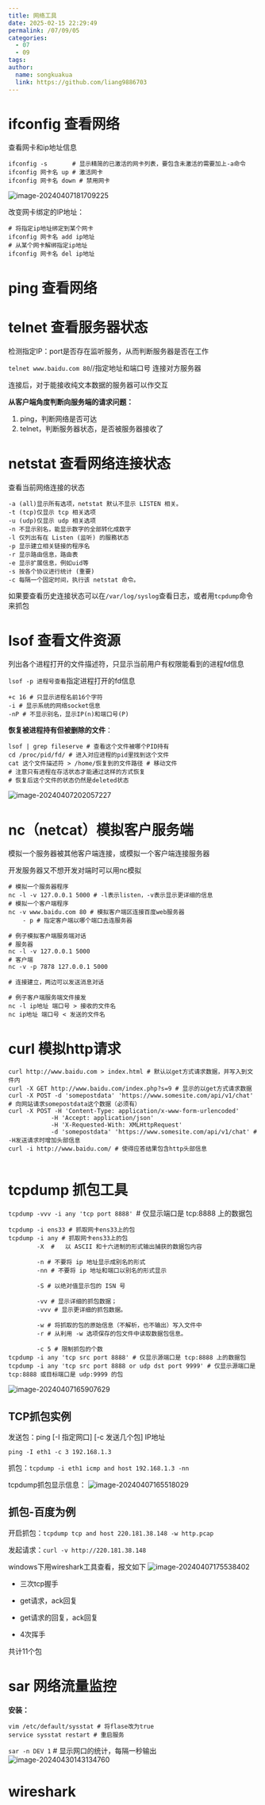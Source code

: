 ```yaml
---
title: 网络工具
date: 2025-02-15 22:29:49
permalink: /07/09/05
categories: 
  - 07
  - 09
tags: 
author:
  name: songkuakua
  link: https://github.com/liang9886703
---
```

# ifconfig 查看网络

查看网卡和ip地址信息

```shell
ifconfig -s       # 显示精简的已激活的网卡列表，要包含未激活的需要加上-a命令
ifconfig 网卡名 up # 激活网卡
ifconfig 网卡名 down # 禁用网卡
```
![image-20240407181709225](./pic58.png)

改变网卡绑定的IP地址：

```shell
# 将指定ip地址绑定到某个网卡
ifconfig 网卡名 add ip地址
# 从某个网卡解绑指定ip地址
ifconfig 网卡名 del ip地址
```

# ping 查看网络

# telnet 查看服务器状态

检测指定IP：port是否存在监听服务，从而判断服务器是否在工作

`telnet www.baidu.com 80`//指定地址和端口号  连接对方服务器

连接后，对于能接收纯文本数据的服务器可以作交互

**从客户端角度判断向服务端的请求问题：**

1. ping，判断网络是否可达
2. telnet，判断服务器状态，是否被服务器接收了

# netstat 查看网络连接状态

查看当前网络连接的状态

```shell
-a (all)显示所有选项，netstat 默认不显示 LISTEN 相关。
-t (tcp)仅显示 tcp 相关选项
-u (udp)仅显示 udp 相关选项
-n 不显示别名，能显示数字的全部转化成数字
-l 仅列出有在 Listen (监听) 的服務状态
-p 显示建立相关链接的程序名
-r 显示路由信息，路由表
-e 显示扩展信息，例如uid等
-s 按各个协议进行统计 (重要)
-c 每隔一个固定时间，执行该 netstat 命令。
```

如果要查看历史连接状态可以在`/var/log/syslog`查看日志，或者用`tcpdump`命令来抓包

# lsof 查看文件资源

列出各个进程打开的文件描述符，只显示当前用户有权限能看到的进程fd信息

`lsof -p 进程号查看`指定进程打开的fd信息

```shell
+c 16 # 只显示进程名前16个字符
-i # 显示系统的网络socket信息
-nP # 不显示别名，显示IP(n)和端口号(P)
```

**恢复被进程持有但被删除的文件**：

```shell
lsof | grep fileserve # 查看这个文件被哪个PID持有
cd /proc/pid/fd/ # 进入对应进程的pid里找到这个文件
cat 这个文件描述符 > /home/恢复到的文件路径 # 移动文件
# 注意只有进程在存活状态才能通过这样的方式恢复
# 恢复后这个文件的状态仍然是deleted状态
```
![image-20240407202057227](./pic59.png)

# nc（netcat）模拟客户服务端

模拟一个服务器被其他客户端连接，或模拟一个客户端连接服务器

开发服务器又不想开发对端时可以用nc模拟

```shell
# 模拟一个服务器程序
nc -l -v 127.0.0.1 5000 # -l表示listen，-v表示显示更详细的信息
# 模拟一个客户端程序
nc -v www.baidu.com 80 # 模拟客户端区连接百度web服务器
	- p # 指定客户端以哪个端口去连服务器
```

```shell
# 例子模拟客户端服务端对话
# 服务器
nc -l -v 127.0.0.1 5000
# 客户端
nc -v -p 7878 127.0.0.1 5000

# 连接建立，两边可以发送消息对话
```

```shell
# 例子客户端服务端文件接发
nc -l ip地址 端口号 > 接收的文件名
nc ip地址 端口号 < 发送的文件名
```



# curl 模拟http请求

```shell
curl http://www.baidu.com > index.html # 默认以get方式请求数据，并写入到文件内
curl -X GET http://www.baidu.com/index.php?s=9 # 显示的以get方式请求数据
curl -X POST -d 'somepostdata' 'https://www.somesite.com/api/v1/chat' # 向网站请求somepostdata这个数据（必须有）
curl -X POST -H 'Content-Type: application/x-www-form-urlencoded' 
			-H 'Accept: application/json' 
			-H 'X-Requested-With: XMLHttpRequest' 
			-d 'somepostdata' 'https://www.somesite.com/api/v1/chat' # -H发送请求时增加头部信息
curl -i http://www.baidu.com/ # 使得应答结果包含http头部信息


```

# tcpdump 抓包工具

`tcpdump -vvv -i any 'tcp port 8888' `# 仅显示端口是 tcp:8888 上的数据包

```shell
tcpdump -i ens33 # 抓取网卡ens33上的包
tcpdump -i any # 抓取网卡ens33上的包
		-X  # 	以 ASCII 和十六进制的形式输出捕获的数据包内容
		
		-n # 不要将 ip 地址显示成别名的形式
		-nn # 不要将 ip 地址和端口以别名的形式显示
		
		-S # 以绝对值显示包的 ISN 号
		
		-vv # 显示详细的抓包数据；
		-vvv # 显示更详细的抓包数据。
		
		-w # 将抓取的包的原始信息（不解析，也不输出）写入文件中
		-r # 从利用 -w 选项保存的包文件中读取数据包信息。
		
		-c 5 # 限制抓包的个数
tcpdump -i any 'tcp src port 8888' # 仅显示源端口是 tcp:8888 上的数据包
tcpdump -i any 'tcp src port 8888 or udp dst port 9999' # 仅显示源端口是 tcp:8888 或目标端口是 udp:9999 的包 
```
![image-20240407165907629](./pic60.png)

## TCP抓包实例

发送包：ping [-I 指定网口] [-c 发送几个包]  IP地址

`ping -I eth1 -c 3 192.168.1.3`

抓包：`tcpdump -i eth1 icmp and host 192.168.1.3 -nn` 

tcpdump抓包显示信息：
![image-20240407165518029](./pic61.png)



## 抓包-百度为例

开启抓包：`tcpdump tcp and host 220.181.38.148 -w http.pcap`

发起请求：`curl -v http://220.181.38.148`

windows下用wireshark工具查看，报文如下
![image-20240407175538402](./pic62.png)

- 三次tcp握手

- get请求，ack回复

- get请求的回复，ack回复

- 4次挥手

共计11个包

# sar 网络流量监控

**安装：**

```shell
vim /etc/default/sysstat # 将flase改为true
service sysstat restart # 重启服务
```

`sar -n DEV 1` # 显示网口的统计，每隔一秒输出
![image-20240430143134760](./pic63.png)

# wireshark

